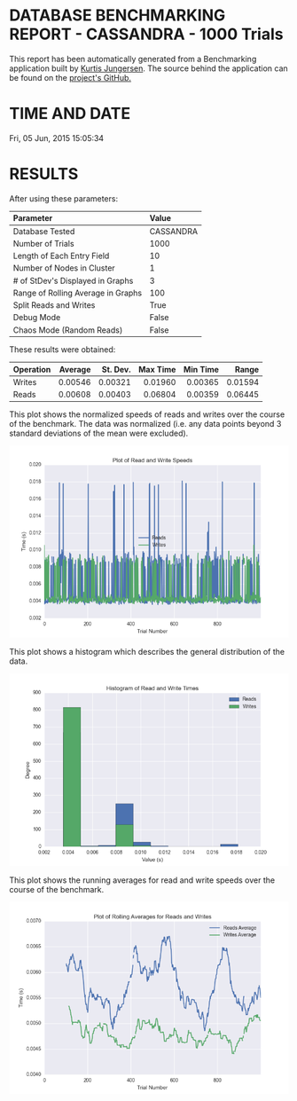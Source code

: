DATABASE BENCHMARKING REPORT - CASSANDRA - 1000 Trials
=========================================

This report has been automatically generated from a Benchmarking application
built by [Kurtis Jungersen](http://kmjungersen.com).  The source behind the application can be found on the [project's GitHub.](https://github.com/kmjungersen/DB-Benchmarking)

TIME AND DATE
=============

Fri, 05 Jun, 2015 15:05:34


RESULTS
=======

After using these parameters:

| Parameter                          | Value     |
|:-----------------------------------|:----------|
| Database Tested                    | CASSANDRA |
| Number of Trials                   | 1000      |
| Length of Each Entry Field         | 10        |
| Number of Nodes in Cluster         | 1         |
| # of StDev's Displayed in Graphs   | 3         |
| Range of Rolling Average in Graphs | 100       |
| Split Reads and Writes             | True      |
| Debug Mode                         | False     |
| Chaos Mode (Random Reads)          | False     |

These results were obtained:

| Operation   |   Average |   St. Dev. |   Max Time |   Min Time |   Range |
|:------------|----------:|-----------:|-----------:|-----------:|--------:|
| Writes      |   0.00546 |    0.00321 |    0.01960 |    0.00365 | 0.01594 |
| Reads       |   0.00608 |    0.00403 |    0.06804 |    0.00359 | 0.06445 |

This plot shows the normalized speeds of reads and writes over the course of the benchmark.  The data was normalized (i.e. any data points beyond 3 standard deviations of the mean were excluded).

![Alt text](images/CASSANDRA-Jun05-2015-15:05:34-rw.png "rw")

This plot shows a histogram which describes the general distribution of the data.

![Alt text](images/CASSANDRA-Jun05-2015-15:05:34-stats.png "stats")

This plot shows the running averages for read and write speeds over the course of the benchmark.

![Alt text](images/CASSANDRA-Jun05-2015-15:05:34-running_averages.png "running_averages")